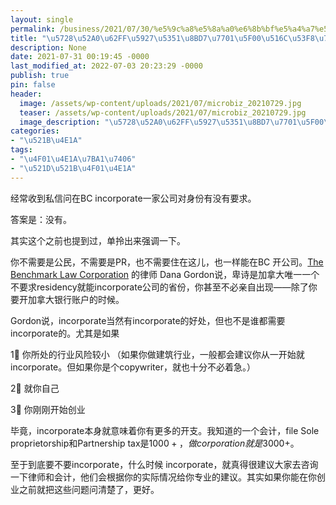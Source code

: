 ```yaml
---
layout: single
permalink: /business/2021/07/30/%e5%9c%a8%e5%8a%a0%e6%8b%bf%e5%a4%a7%e5%8d%91%e8%af%97%e7%9c%81%e5%bc%80%e5%85%ac%e5%8f%b8%e7%9a%84%e6%9d%a1%e4%bb%b6/
title: "\u5728\u52A0\u62FF\u5927\u5351\u8BD7\u7701\u5F00\u516C\u53F8\u7684\u6761\u4EF6"
description: None
date: 2021-07-31 00:19:45 -0000
last_modified_at: 2022-07-03 20:23:29 -0000
publish: true
pin: false
header:
  image: /assets/wp-content/uploads/2021/07/microbiz_20210729.jpg
  teaser: /assets/wp-content/uploads/2021/07/microbiz_20210729.jpg
  image_description: "\u5728\u52A0\u62FF\u5927\u5351\u8BD7\u7701\u5F00\u516C\u53F8"
categories:
- "\u521B\u4E1A"
tags:
- "\u4F01\u4E1A\u7BA1\u7406"
- "\u521D\u521B\u4F01\u4E1A"
---
```

经常收到私信问在BC incorporate一家公司对身份有没有要求。

答案是：没有。

其实这个之前也提到过，单拎出来强调一下。

你不需要是公民，不需要是PR，也不需要住在这儿，也一样能在BC 开公司。[The Benchmark Law Corporation](https://www.benchmarklaw.ca) 的律师 Dana Gordon说，卑诗是加拿大唯一一个不要求residency就能incorporate公司的省份，你甚至不必亲自出现——除了你要开加拿大银行账户的时候。

Gordon说，incorporate当然有incorporate的好处，但也不是谁都需要incorporate的。尤其是如果

1⃣️ 你所处的行业风险较小 （如果你做建筑行业，一般都会建议你从一开始就incorporate。但如果你是个copywriter，就也十分不必着急。）

2⃣️ 就你自己

3⃣️ 你刚刚开始创业

毕竟，incorporate本身就意味着你有更多的开支。我知道的一个会计，file Sole proprietorship和Partnership tax是$1000+，做corporation就是$3000+。

至于到底要不要incorporate，什么时候 incorporate，就真得很建议大家去咨询一下律师和会计，他们会根据你的实际情况给你专业的建议。其实如果你能在你创业之前就把这些问题问清楚了，更好。
